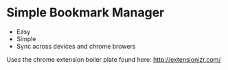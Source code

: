 # Simple Bookmark Manager

- Easy
- Simple
- Sync across devices and chrome browers

Uses the chrome extension boiler plate found here:
http://extensionizr.com/